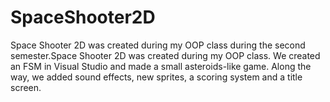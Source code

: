 # SpaceShooter2D
 Space Shooter 2D was created during my OOP class during the second semester.Space Shooter 2D was created during my OOP class. We created an FSM in Visual Studio and made a small asteroids-like game. Along the way, we added sound effects, new sprites, a scoring system and a title screen.
